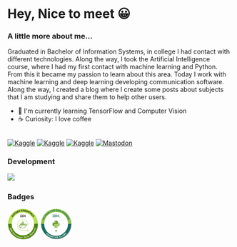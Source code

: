 # Hey, Nice to meet 😀  


### A little more about me...

Graduated in Bachelor of Information Systems, in college I had contact with different technologies. Along the way, I took the Artificial Intelligence course, where I had my first contact with machine learning and Python. From this it became my passion to learn about this area. Today I work with machine learning and deep learning developing communication software. Along the way, I created a blog where I create some posts about subjects that I am studying and share them to help other users.

- 📖  I'm currently learning TensorFlow and Computer Vision
- ☕ Curiosity: I love coffee

<div style="display: inline_block"><br>
  <a target="_blank" href="https://gitlab.com/public-dev-projects-1">	<img alt="Kaggle" src="https://skillicons.dev/icons?i=gitlab"/></a>
  <a target="_blank" href="https://github.com/sc0v0ne">	<img alt="Kaggle" src="https://skillicons.dev/icons?i=github"/></a>
  <a target="_blank" href="https://dev.to/sc0v0ne">	<img alt="Kaggle" src="https://skillicons.dev/icons?i=devto"/></a>
  <a target="_blank" href="https://mastodon.social/@sc0v0ne">	<img alt="Mastodon" src="https://skillicons.dev/icons?i=mastodon"/></a>
</div>

### Development
[![](https://skillicons.dev/icons?i=python,bash,vscode,linux,aws,fastapi,javascript,typescript,markdown,scikitlearn,tensorflow,dit,docker)](https://skillicons.dev)

### Badges

<div style="display: inline_block">
 <img src="Docker_Essentials_-_ISDN.png" style="width:70px;height:70px;">
 <img src="Python_101_Data_Science.png" style="width:70px;height:70px;">
</div>
